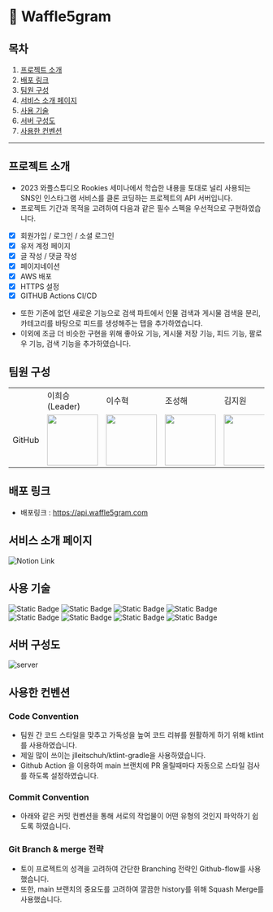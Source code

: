 
# 🧇 Waffle5gram
## 목차
1. [프로젝트 소개](#프로젝트-소개)
2. [배포 링크](#배포-링크)
3. [팀원 구성](#팀원-구성)
4. [서비스 소개 페이지](#서비스-소개-페이지)
5. [사용 기술](#사용-기술)
6. [서버 구성도](#서버-구성도)
7. [사용한 컨벤션](#사용한-컨벤션)
---
## 프로젝트 소개
- 2023 와플스튜디오 Rookies 세미나에서 학습한 내용을 토대로 널리 사용되는 SNS인 인스타그램 서비스를 클론 코딩하는 프로젝트의 API 서버입니다.
- 프로젝트 기간과 목적을 고려하여 다음과 같은 필수 스펙을 우선적으로 구현하였습니다.
- [X] 회원가입 / 로그인 / 소셜 로그인
- [x] 유저 계정 페이지
- [x] 글 작성 / 댓글 작성
- [x] 페이지네이션
- [x] AWS 배포
- [x] HTTPS 설정
- [x] GITHUB Actions CI/CD
- 또한 기존에 없던 새로운 기능으로 검색 파트에서 인물 검색과 게시물 검색을 분리, 카테고리를 바탕으로 피드를 생성해주는 탭을 추가하였습니다.
- 이외에 조금 더 비슷한 구현을 위해 좋아요 기능, 게시물 저장 기능, 피드 기능, 팔로우 기능, 검색 기능을 추가하였습니다.
## 팀원 구성
<table>  <tr>  <td></td> <td>이희승(Leader)</td> <td>이수혁</td> <td>조성해</td> <td>김지원</td> </tr> <tr> <td>GitHub</td> <td><a href="https://github.com/rayark1"><img src="https://avatars.githubusercontent.com/u/102405643?v=4" width="100"></a></td> <td><a href="https://github.com/isuh88"><img src="https://avatars.githubusercontent.com/u/105275625?v=4" width="100"></a></td> <td><a href="https://github.com/SeonghaeJo"><img src="https://avatars.githubusercontent.com/u/87258768?v=4" width="100"></a></td> <td><a href="https://github.com/jj1kim"><img src="https://avatars.githubusercontent.com/u/134778013?v=4" width="100"></a></td> </tr> </table>

## 배포 링크
- 배포링크 : https://api.waffle5gram.com
## 서비스 소개 페이지
![Notion Link](https://ancient-vinyl-ddb.notion.site/a2b526a9c9a84c8da75b6d403cbbb410?pvs=4)
## 사용 기술
![Static Badge](https://img.shields.io/badge/Kotlin-%237F52FF.svg?style=for-the-badge&logo=Kotlin&logoColor=white) ![Static Badge](https://img.shields.io/badge/spring-%236DB33F.svg?style=for-the-badge&logo=spring&logoColor=white&labelColor=%236DB33F) ![Static Badge](https://img.shields.io/badge/springboot-%236DB33F.svg?style=for-the-badge&logo=springboot&logoColor=white&labelColor=%236DB33F) ![Static Badge](https://img.shields.io/badge/spring%20security-%236DB33F.svg?style=for-the-badge&logo=springsecurity&logoColor=white&labelColor=%236DB33F)
![Static Badge](https://img.shields.io/badge/nginx-%23009639.svg?style=for-the-badge&logo=nginx&logoColor=white&labelColor=%23009639) ![Static Badge](https://img.shields.io/badge/mysql-%234479A1.svg?style=for-the-badge&logo=mysql&logoColor=white&labelColor=%234479A1)  ![Static Badge](https://img.shields.io/badge/amazon%20ec2-%23FF9900.svg?style=for-the-badge&logo=amazonec2&logoColor=white&labelColor=%23FF9900) ![Static Badge](https://img.shields.io/badge/docker-%232496ED.svg?style=for-the-badge&logo=docker&logoColor=white&labelColor=%232496ED)

## 서버 구성도
![server](https://github.com/wafflestudio21-5/team5-server/assets/102405643/3230dfb6-303a-48c7-ae3d-8036464a31e2)


## 사용한 컨벤션

### Code Convention
- 팀원 간 코드 스타일을 맞추고 가독성을 높여 코드 리뷰를 원활하게 하기 위해 ktlint를 사용하였습니다.
- 제일 많이 쓰이는 jlleitschuh/ktlint-gradle을 사용하였습니다.
- Github Action 을 이용하여 main 브랜치에 PR 올릴때마다 자동으로 스타일 검사를 하도록 설정하였습니다.
### Commit Convention
- 아래와 같은 커밋 컨벤션을 통해 서로의 작업물이 어떤 유형의 것인지 파악하기 쉽도록 하였습니다.

### Git Branch & merge 전략
- 토이 프로젝트의 성격을 고려하여 간단한 Branching 전략인 Github-flow를 사용했습니다.
- 또한, main 브랜치의 중요도를 고려하여 깔끔한 history를 위해 Squash Merge를 사용했습니다.

